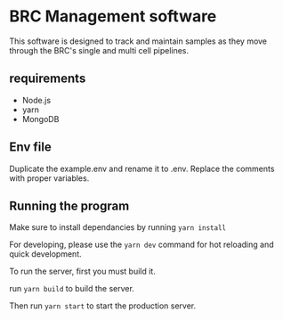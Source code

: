 # BRC Management software

This software is designed to track and maintain samples as they move through the BRC's single and multi cell pipelines.

## requirements

- Node.js
- yarn
- MongoDB

## Env file

Duplicate the example.env and rename it to .env. Replace the comments with proper variables.

## Running the program

Make sure to install dependancies by running `yarn install`

For developing, please use the `yarn dev` command for hot reloading and quick development.

To run the server, first you must build it.

run `yarn build` to build the server.

Then run `yarn start` to start the production server.

